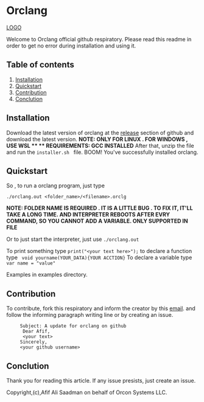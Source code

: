 # Orclang
[LOGO](readmeimages/profile.png)

Welcome to Orclang official github respiratory. Please read this readme in order to get no error during installation and using it.

## Table of contents
   1. [Installation](#Installation)
  2. [Quickstart](#Quickstart)
  3. [Contribution](#Contribution)
  4. [Conclution](#Conclution)

## Installation
Download the latest version of orclang at the [release](https://github.com/Orcon-Systems-LLC/orclang/releases) section of github and download the latest version.
**NOTE: ONLY FOR LINUX . FOR WINDOWS , USE WSL **
** REQUIREMENTS: GCC INSTALLED**
After that, unzip the file and run the ```installer.sh ``` file.
BOOM! You've successfully installed orclang.

## Quickstart
So , to run a orclang program, just type 
```
./orclang.out <folder_name>/<filename>.orclg

```

**NOTE: FOLDER NAME IS REQUIRED . IT IS A LITTLE BUG . TO FIX IT, IT'LL TAKE A LONG TIME. AND INTERPRETER REBOOTS AFTER EVRY COMMAND, SO YOU CANNOT ADD A VARIABLE. ONLY SUPPORTED IN FILE**

Or to just start the interpreter, just use ``` ./orclang.out ```

To print something type ```print("<your text here>");```
to declare a function type ``` void yourname(YOUR_DATA){YOUR ACCTION}```
To declare a variable type ```var name = "value" ```

Examples in examples directory.

## Contribution

To contribute, fork this respiratory and inform the creator by this [email](mailto:afifsaadman2013@gmail.com).  and follow the informing paragraph writing line or by creating an issue.

```INFORMING PARAGRAPH
     Subject: A update for orclang on github
      Dear Afif,
      <your text>
     Sincerely,
     <your github username>
```

## Conclution
Thank you for reading this article. If any issue presists, just create an issue.

Copyright,(c),Afif Ali Saadman on behalf of Orcon Systems LLC.

   

     
